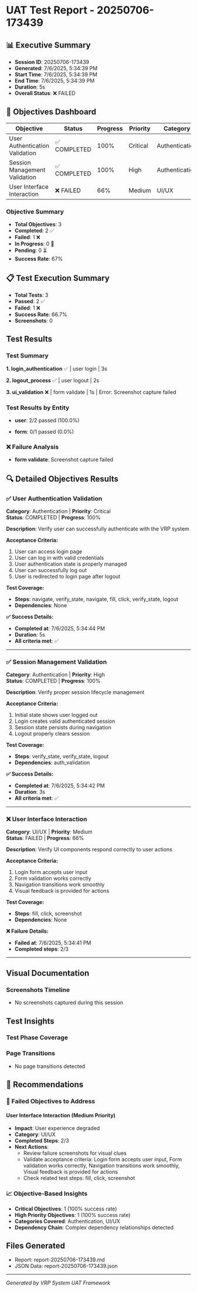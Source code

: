 # UAT Test Report - 20250706-173439

## 📊 Executive Summary

- **Session ID**: 20250706-173439
- **Generated**: 7/6/2025, 5:34:39 PM
- **Start Time**: 7/6/2025, 5:34:39 PM
- **End Time**: 7/6/2025, 5:34:39 PM
- **Duration**: 5s
- **Overall Status**: ❌ FAILED

## 🎯 Objectives Dashboard

| Objective | Status | Progress | Priority | Category |
|-----------|--------|----------|----------|----------|
| User Authentication Validation | ✅ COMPLETED | 100% | Critical | Authentication |
| Session Management Validation | ✅ COMPLETED | 100% | High | Authentication |
| User Interface Interaction | ❌ FAILED | 66% | Medium | UI/UX |

### Objective Summary
- **Total Objectives**: 3
- **Completed**: 2 ✅
- **Failed**: 1 ❌
- **In Progress**: 0 🔄
- **Pending**: 0 ⏳
- **Success Rate**: 67%


## 📋 Test Execution Summary

- **Total Tests**: 3
- **Passed**: 2 ✅
- **Failed**: 1 ❌
- **Success Rate**: 66.7%
- **Screenshots**: 0

## Test Results

### Test Summary

**1. login_authentication** ✅ | user login | 3s

**2. logout_process** ✅ | user logout | 2s

**3. ui_validation** ❌ | form validate | 1s | Error: Screenshot capture failed




### Test Results by Entity


- **user**: 2/2 passed (100.0%)

- **form**: 0/1 passed (0.0%)



### ❌ Failure Analysis
- **form validate**: Screenshot capture failed



## 🔍 Detailed Objectives Results

### ✅ User Authentication Validation

**Category**: Authentication | **Priority**: Critical  
**Status**: COMPLETED | **Progress**: 100%

**Description**: Verify user can successfully authenticate with the VRP system

**Acceptance Criteria:**
1. User can access login page
2. User can log in with valid credentials
3. User authentication state is properly managed
4. User can successfully log out
5. User is redirected to login page after logout

**Test Coverage:**
- **Steps**: navigate, verify_state, navigate, fill, click, verify_state, logout
- **Dependencies**: None




**✅ Success Details:**
- **Completed at**: 7/6/2025, 5:34:44 PM
- **Duration**: 5s
- **All criteria met**: ✅


---

### ✅ Session Management Validation

**Category**: Authentication | **Priority**: High  
**Status**: COMPLETED | **Progress**: 100%

**Description**: Verify proper session lifecycle management

**Acceptance Criteria:**
1. Initial state shows user logged out
2. Login creates valid authenticated session
3. Session state persists during navigation
4. Logout properly clears session

**Test Coverage:**
- **Steps**: verify_state, verify_state, logout
- **Dependencies**: auth_validation




**✅ Success Details:**
- **Completed at**: 7/6/2025, 5:34:42 PM
- **Duration**: 3s
- **All criteria met**: ✅


---

### ❌ User Interface Interaction

**Category**: UI/UX | **Priority**: Medium  
**Status**: FAILED | **Progress**: 66%

**Description**: Verify UI components respond correctly to user actions

**Acceptance Criteria:**
1. Login form accepts user input
2. Form validation works correctly
3. Navigation transitions work smoothly
4. Visual feedback is provided for actions

**Test Coverage:**
- **Steps**: fill, click, screenshot
- **Dependencies**: None


**❌ Failure Details:**
- **Failed at**: 7/6/2025, 5:34:41 PM
- **Completed steps**: 2/3




---




## Visual Documentation

### Screenshots Timeline
- No screenshots captured during this session



## Test Insights

### Test Phase Coverage


### Page Transitions
- No page transitions detected

## 💼 Recommendations


### 🔧 Failed Objectives to Address

#### User Interface Interaction (Medium Priority)
- **Impact**: User experience degraded
- **Category**: UI/UX
- **Completed Steps**: 2/3
- **Next Actions**: 
  - Review failure screenshots for visual clues
  - Validate acceptance criteria: Login form accepts user input, Form validation works correctly, Navigation transitions work smoothly, Visual feedback is provided for actions
  - Check related test steps: fill, click, screenshot










### 📈 Objective-Based Insights
- **Critical Objectives**: 1 (100% success rate)
- **High Priority Objectives**: 1 (100% success rate)
- **Categories Covered**: Authentication, UI/UX
- **Dependency Chain**: Complex dependency relationships detected


## Files Generated
- Report: report-20250706-173439.md
- JSON Data: report-20250706-173439.json


---
*Generated by VRP System UAT Framework*
